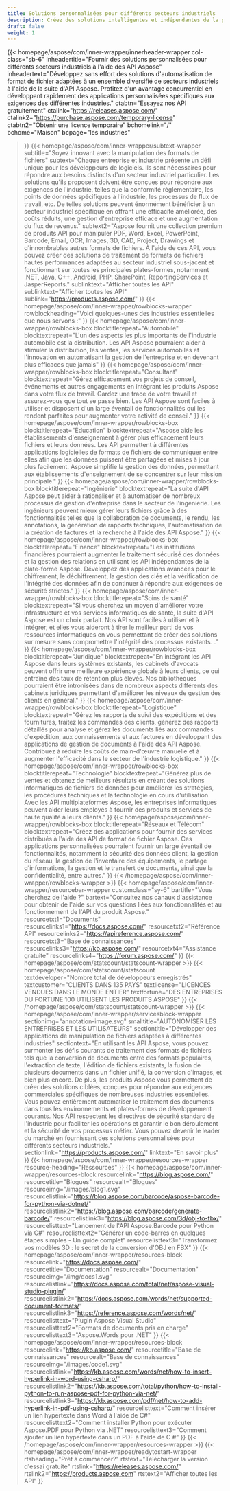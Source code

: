 ```yaml
---
title: Solutions personnalisées pour différents secteurs industriels
description: Créez des solutions intelligentes et indépendantes de la plate-forme adaptées aux entreprises appartenant à différents secteurs industriels à l'aide des produits d'API de format de fichier Aspose.
draft: false
weight: 1
---
```

{{< homepage/aspose/com/inner-wrapper/innerheader-wrapper col-class="sb-6"
  inheadertitle="Fournir des solutions personnalisées pour différents secteurs industriels à l'aide des API Aspose"
  inheadertext="Développez sans effort des solutions d'automatisation de format de fichier adaptées à un ensemble diversifié de secteurs industriels à l'aide de la suite d'API Aspose. Profitez d'un avantage concurrentiel en développant rapidement des applications personnalisées spécifiques aux exigences des différentes industries."
  ctabtn="Essayez nos API gratuitement"
  ctalink="https://releases.aspose.com/"
  ctalink2="https://purchase.aspose.com/temporary-license"
  ctabtn2="Obtenir une licence temporaire"
  bchomelink="/"
  bchome="Maison"
  bcpage="les industries"
  >}}
  {{< homepage/aspose/com/inner-wrapper/subtext-wrapper
  subtitle="Soyez innovant avec la manipulation des formats de fichiers"
  subtext="Chaque entreprise et industrie présente un défi unique pour les développeurs de logiciels. Ils sont nécessaires pour répondre aux besoins distincts d'un secteur industriel particulier. Les solutions qu'ils proposent doivent être conçues pour répondre aux exigences de l'industrie, telles que la conformité réglementaire, les points de données spécifiques à l'industrie, les processus de flux de travail, etc. De telles solutions peuvent énormément bénéficier à un secteur industriel spécifique en offrant une efficacité améliorée, des coûts réduits, une gestion d'entreprise efficace et une augmentation du flux de revenus."
  subtext2="Aspose fournit une collection premium de produits API pour manipuler PDF, Word, Excel, PowerPoint, Barcode, Email, OCR, Images, 3D, CAD, Project, Drawings et d'innombrables autres formats de fichiers. À l'aide de ces API, vous pouvez créer des solutions de traitement de formats de fichiers hautes performances adaptées au secteur industriel sous-jacent et fonctionnant sur toutes les principales plates-formes, notamment .NET, Java, C++, Android, PHP, SharePoint, ReportingServices et JasperReports."
  sublinktext="Afficher toutes les API"
  sublinktext="Afficher toutes les API"
  sublink="https://products.aspose.com/"
  >}}
  {{< homepage/aspose/com/inner-wrapper/rowblocks-wrapper
  rowblockheading="Voici quelques-unes des industries essentielles que nous servons :"
  >}}
  {{< homepage/aspose/com/inner-wrapper/rowblocks-box
  blocktitlerepeat="Automobile"
  blocktextrepeat="L'un des aspects les plus importants de l'industrie automobile est la distribution. Les API Aspose pourraient aider à stimuler la distribution, les ventes, les services automobiles et l'innovation en automatisant la gestion de l'entreprise et en devenant plus efficaces que jamais"
  >}}
  {{< homepage/aspose/com/inner-wrapper/rowblocks-box
  blocktitlerepeat="Consultant"
  blocktextrepeat="Gérez efficacement vos projets de conseil, événements et autres engagements en intégrant les produits Aspose dans votre flux de travail. Gardez une trace de votre travail et assurez-vous que tout se passe bien. Les API Aspose sont faciles à utiliser et disposent d'un large éventail de fonctionnalités qui les rendent parfaites pour augmenter votre activité de conseil."
  >}}
  {{< homepage/aspose/com/inner-wrapper/rowblocks-box
  blocktitlerepeat="Éducation"
  blocktextrepeat="Aspose aide les établissements d'enseignement à gérer plus efficacement leurs fichiers et leurs données. Les API permettent à différentes applications logicielles de formats de fichiers de communiquer entre elles afin que les données puissent être partagées et mises à jour plus facilement. Aspose simplifie la gestion des données, permettant aux établissements d'enseignement de se concentrer sur leur mission principale."
  >}}
  {{< homepage/aspose/com/inner-wrapper/rowblocks-box
  blocktitlerepeat="Ingénierie"
  blocktextrepeat="La suite d'API Aspose peut aider à rationaliser et à automatiser de nombreux processus de gestion d'entreprise dans le secteur de l'ingénierie. Les ingénieurs peuvent mieux gérer leurs fichiers grâce à des fonctionnalités telles que la collaboration de documents, le rendu, les annotations, la génération de rapports techniques, l'automatisation de la création de factures et la recherche à l'aide des API Aspose."
  >}}
  {{< homepage/aspose/com/inner-wrapper/rowblocks-box
  blocktitlerepeat="Finance"
  blocktextrepeat="Les institutions financières pourraient augmenter le traitement sécurisé des données et la gestion des relations en utilisant les API indépendantes de la plate-forme Aspose. Développez des applications avancées pour le chiffrement, le déchiffrement, la gestion des clés et la vérification de l'intégrité des données afin de continuer à répondre aux exigences de sécurité strictes."
  >}}
  {{< homepage/aspose/com/inner-wrapper/rowblocks-box
  blocktitlerepeat="Soins de santé"
  blocktextrepeat="Si vous cherchez un moyen d'améliorer votre infrastructure et vos services informatiques de santé, la suite d'API Aspose est un choix parfait. Nos API sont faciles à utiliser et à intégrer, et elles vous aideront à tirer le meilleur parti de vos ressources informatiques en vous permettant de créer des solutions sur mesure sans compromettre l'intégrité des processus existants. ."
  >}}
  {{< homepage/aspose/com/inner-wrapper/rowblocks-box
  blocktitlerepeat="Juridique"
  blocktextrepeat="En intégrant les API Aspose dans leurs systèmes existants, les cabinets d'avocats peuvent offrir une meilleure expérience globale à leurs clients, ce qui entraîne des taux de rétention plus élevés. Nos bibliothèques pourraient être intronisées dans de nombreux aspects différents des cabinets juridiques permettant d'améliorer les niveaux de gestion des clients en général."
  >}}
  {{< homepage/aspose/com/inner-wrapper/rowblocks-box
  blocktitlerepeat="Logistique"
  blocktextrepeat="Gérez les rapports de suivi des expéditions et des fournitures, traitez les commandes des clients, générez des rapports détaillés pour analyse et gérez les documents liés aux commandes d'expédition, aux connaissements et aux factures en développant des applications de gestion de documents à l'aide des API Aspose. Contribuez à réduire les coûts de main-d'œuvre manuelle et à augmenter l'efficacité dans le secteur de l'industrie logistique."
  >}}
  {{< homepage/aspose/com/inner-wrapper/rowblocks-box
  blocktitlerepeat="Technologie"
  blocktextrepeat="Générez plus de ventes et obtenez de meilleurs résultats en créant des solutions informatiques de fichiers de données pour améliorer les stratégies, les procédures techniques et la technologie en cours d'utilisation. Avec les API multiplateformes Aspose, les entreprises informatiques peuvent aider leurs employés à fournir des produits et services de haute qualité à leurs clients."
  >}}
  {{< homepage/aspose/com/inner-wrapper/rowblocks-box
  blocktitlerepeat="Réseaux et Télécom"
  blocktextrepeat="Créez des applications pour fournir des services distribués à l'aide des API de format de fichier Aspose. Ces applications personnalisées pourraient fournir un large éventail de fonctionnalités, notamment la sécurité des données client, la gestion du réseau, la gestion de l'inventaire des équipements, le partage d'informations, la gestion et le transfert de documents, ainsi que la confidentialité, entre autres."
  >}}
  {{< /homepage/aspose/com/inner-wrapper/rowblocks-wrapper >}}
{{< homepage/aspose/com/inner-wrapper/resourcebar-wrapper customclass="sy-6"
bartitle="Vous cherchez de l'aide ?"
bartext="Consultez nos canaux d'assistance pour obtenir de l'aide sur vos questions liées aux fonctionnalités et au fonctionnement de l'API du produit Aspose."
resourcetxt1="Documents"
resourcelinks1="https://docs.aspose.com/"
resourcetxt2="Référence API"
resourcelinks2="https://apireference.aspose.com/"
resourcetxt3="Base de connaissances"
resourcelinks3="https://kb.aspose.com/"
resourcetxt4="Assistance gratuite"
resourcelinks4="https://forum.aspose.com/"
>}}
{{< homepage/aspose/com/statscount/statscount-wrapper >}}
{{< homepage/aspose/com/statscount/statscount
textdeveloper="Nombre total de développeurs enregistrés"
textcustomer="CLIENTS DANS 135 PAYS"
textlicense="LICENCES VENDUES DANS LE MONDE ENTIER"
textfortune="DES ENTREPRISES DU FORTUNE 100 UTILISENT LES PRODUITS ASPOSE"
>}}
{{< /homepage/aspose/com/statscount/statscount-wrapper >}}
{{< homepage/aspose/com/inner-wrapper/servicesblock-wrapper sectionimg="annotation-image.svg"
smalltitle="AUTONOMISER LES ENTREPRISES ET LES UTILISATEURS"
sectiontitle="Développer des applications de manipulation de fichiers adaptées à différentes industries"
sectiontext="En utilisant les API Aspose, vous pouvez surmonter les défis courants de traitement des formats de fichiers tels que la conversion de documents entre des formats populaires, l'extraction de texte, l'édition de fichiers existants, la fusion de plusieurs documents dans un fichier unifié, la conversion d'images, et bien plus encore. De plus, les produits Aspose vous permettent de créer des solutions ciblées, conçues pour répondre aux exigences commerciales spécifiques de nombreuses industries essentielles. Vous pouvez entièrement automatiser le traitement des documents dans tous les environnements et plates-formes de développement courants. Nos API respectent les directives de sécurité standard de l'industrie pour faciliter les opérations et garantir le bon déroulement et la sécurité de vos processus métier. Vous pouvez devenir le leader du marché en fournissant des solutions personnalisées pour différents secteurs industriels."
sectionlink="https://products.aspose.com/"
linktext="En savoir plus"
>}}
{{< homepage/aspose/com/inner-wrapper/resources-wrapper
resource-heading="Ressources"
>}}
{{< homepage/aspose/com/inner-wrapper/resources-block
resourcelink="https://blog.aspose.com/"
resourcetitle="Blogues"
resourcealt="Blogues"
resourceimg="/images/blog1.svg" resourcelistlink="https://blog.aspose.com/barcode/aspose-barcode-for-python-via-dotnet/" resourcelistlink2="https://blog.aspose.com/barcode/generate-barcode/" resourcelistlink3="https://blog.aspose.com/3d/obj-to-fbx/"
resourcelisttext="Lancement de l'API Aspose.Barcode pour Python via C#"
resourcelisttext2="Générer un code-barres en quelques étapes simples - Un guide complet"
resourcelisttext3="Transformez vos modèles 3D : le secret de la conversion d'OBJ en FBX"
>}}
{{< homepage/aspose/com/inner-wrapper/resources-block resourcelink="https://docs.aspose.com/"
resourcetitle="Documentation"
resourcealt="Documentation"
resourceimg="/img/docs1.svg" resourcelistlink="https://docs.aspose.com/total/net/aspose-visual-studio-plugin/" resourcelistlink2="https://docs.aspose.com/words/net/supported-document-formats/" resourcelistlink3="https://reference.aspose.com/words/net/"
resourcelisttext="Plugin Aspose Visual Studio"
resourcelisttext2="Formats de documents pris en charge"
resourcelisttext3="Aspose.Words pour .NET"
>}}
{{< homepage/aspose/com/inner-wrapper/resources-block
resourcelink="https://kb.aspose.com/"
resourcetitle="Base de connaissances"
resourcealt="Base de connaissances"
resourceimg="/images/code1.svg" resourcelistlink="https://kb.aspose.com/words/net/how-to-insert-hyperlink-in-word-using-csharp/" resourcelistlink2="https://kb.aspose.com/total/python/how-to-install-python-to-run-aspose-pdf-for-python-via-net/" resourcelistlink3="https://kb.aspose.com/pdf/net/how-to-add-hyperlink-in-pdf-using-csharp/"
resourcelisttext="Comment insérer un lien hypertexte dans Word à l'aide de C#"
resourcelisttext2="Comment installer Python pour exécuter Aspose.PDF pour Python via .NET"
resourcelisttext3="Comment ajouter un lien hypertexte dans un PDF à l'aide de C #"
>}}
{{< /homepage/aspose/com/inner-wrapper/resources-wrapper >}}
{{< homepage/aspose/com/inner-wrapper/readytostart-wrapper
rtsheading="Prêt à commencer?"
rtstext="Télécharger la version d'essai gratuite"
rtslink="https://releases.aspose.com/" rtslink2="https://products.aspose.com"
rtstext2="Afficher toutes les API"
>}}
